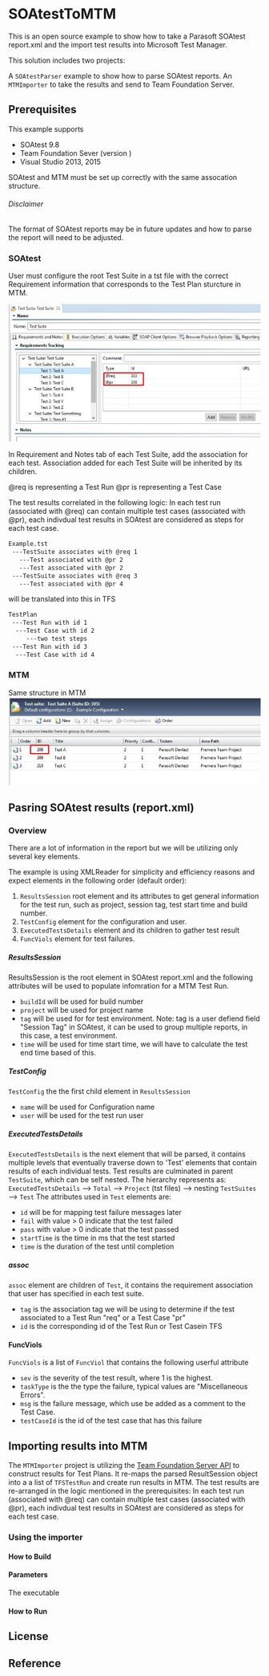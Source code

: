 # SOAtestToMTM

This is an open source example to show how to take a Parasoft SOAtest report.xml and the import test results into Microsoft Test Manager.

This solution includes two projects:

A `SOAtestParser` example to show how to parse SOAtest reports. 
An `MTMImporter` to take the results and send to Team Foundation Server.  

## Prerequisites

This example supports 
* SOAtest 9.8 
* Team Foundation Sever (version )
* Visual Studio 2013, 2015

SOAtest and MTM must be set up correctly with the same assocation structure.

###### Disclaimer
The format of SOAtest reports may be in future updates and how to parse the report will need to be adjusted.

### SOAtest
User must configure the root Test Suite in a tst file with the correct Requirement information that corresponds to the Test Plan sturcture in MTM.

![SOAtest Screenshot](/images/requirement.jpg)

In Requirement and Notes tab of each Test Suite, add the association for each test. Association added for each Test Suite will be inherited by its children.

@req is representing a Test Run
@pr is representing a Test Case

The test results correlated in the following logic:
In each test run (associated with @req) can contain multiple test cases (associated with @pr), each indivdual test results in SOAtest are considered as steps for each test case.

```
Example.tst
 ---TestSuite associates with @req 1
   ---Test associated with @pr 2
   ---Test associated with @pr 2
 ---TestSuite associates with @req 3
   ---Test associated with @pr 4
```

will be translated into this in TFS

```
TestPlan
 ---Test Run with id 1
  ---Test Case with id 2
     ---two test steps
 ---Test Run with id 3
  ---Test Case with id 4
```


### MTM
Same structure in MTM
![MTM Screenshot](/images/mtm.jpg)


## Pasring SOAtest results (report.xml)

### Overview
There are a lot of information in the report but we will be utilizing only several key elements.

The example is using XMLReader for simplicity and efficiency reasons and expect elements in the following order (default order):

1. `ResultsSession` root element and its attributes to get general information for the test run, such as project, session tag, test start time and build number.
2. `TestConfig` element for the configuration and user.
3. `ExecutedTestsDetails` element and its children to gather test result
4. `FuncViols` element for test failures.

##### ResultsSession
ResultsSession is the root element in SOAtest report.xml and the following attributes will be used to populate infomration for a MTM Test Run.
* `buildId` will be used for build number
* `project` will be used for project name
* `tag` will be used for for test environment. Note: tag is a user defiend field "Session Tag" in SOAtest, it can be used to group multiple reports, in this case, a test environment.
* `time` will be used for time start time, we will have to calculate the test end time based of this.

##### TestConfig
`TestConfig` the the first child element in `ResultsSession`
* `name` will be used for Configuration name
* `user` will be used for the test run user


##### ExecutedTestsDetails
`ExecutedTestsDetails` is the next element that will be parsed, it contains multiple levels that eventually traverse down to 'Test' elements that contain results of each individual tests.
Test results are culminated in parent `TestSuite`, which can be self nested. 
The hierarchy represents as:  `ExecutedTestsDetails` --> `Total` --> `Project` (tst files) --> nesting `TestSuites` --> `Test`
The attributes used in `Test` elements are:
* `id` will be for mapping test failure messages later
* `fail` with value > 0 indicate that the test failed
* `pass` with value > 0 indicate that the test passed
* `startTime` is the time in ms that the test started
* `time` is the duration of the test until completion

##### assoc
`assoc` element are children of `Test`, it contains the requirement association that user has specified in each test suite.
* `tag` is the association tag we will be using to determine if the test associated to a Test Run "req" or a Test Case "pr"
* `id` is the corresponding id of the Test Run or Test Casein TFS

#### FuncViols
`FuncViols` is a list of `FuncViol` that contains the following userful attribute
* `sev` is the severity of the test result, where 1 is the highest.
* `taskType` is the the type the failure, typical values are "Miscellaneous Errors".
* `msg` is the failure message, which use be added as a comment to the Test Case.
* `testCaseId` is the id of the test case that has this failure

## Importing results into MTM

The `MTMImporter` project is utilizing the [Team Foundation Server API](https://msdn.microsoft.com/en-us/library/bb130146(v=vs.120).aspx) to construct results for Test Plans.
It re-maps the parsed ResultSession object into a a list of `TFSTestRun` and create run results in MTM.
The test results are re-arranged in the logic mentioned in the prerequisites:
In each test run (associated with @req) can contain multiple test cases (associated with @pr), each indivdual test results in SOAtest are considered as steps for each test case.


### Using the importer

#### How to Build

#### Parameters
The executable 

#### How to Run

## License


## Reference